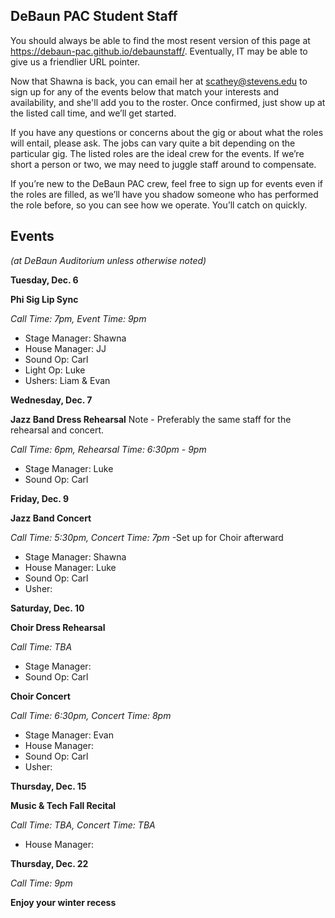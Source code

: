 ## DeBaun PAC Student Staff

You should always be able to find the most resent version of this page at <https://debaun-pac.github.io/debaunstaff/>. Eventually, IT may be able to give us a friendlier URL pointer.

Now that Shawna is back, you can email her at <scathey@stevens.edu>  to sign up for any of the events below that match your interests and availability, and she'll add you to the roster. Once confirmed, just show up at the listed call time, and we’ll get started.

If you have any questions or concerns about the gig or about what the roles will entail, please ask. The jobs can vary quite a bit depending on the particular gig. The listed roles are the ideal crew for the events. If we’re short a person or two, we may need to juggle staff around to compensate.

If you’re new to the DeBaun PAC crew, feel free to sign up for events even if the roles are filled, as we’ll have you shadow someone who has performed the role before, so you can see how we operate. You’ll catch on quickly.


## Events
*(at DeBaun Auditorium unless otherwise noted)*



**Tuesday, Dec. 6**

**Phi Sig Lip Sync**

*Call Time: 7pm, Event Time: 9pm*

- Stage Manager: Shawna
- House Manager: JJ
- Sound Op: Carl
- Light Op: Luke
- Ushers: Liam & Evan

**Wednesday, Dec. 7**

**Jazz Band Dress Rehearsal**
Note - Preferably the same staff for the rehearsal and concert. 

*Call Time: 6pm, Rehearsal Time: 6:30pm - 9pm*

- Stage Manager: Luke
- Sound Op: Carl


**Friday, Dec. 9**

**Jazz Band Concert**

*Call Time: 5:30pm, Concert Time: 7pm*
-Set up for Choir afterward

- Stage Manager: Shawna
- House Manager: Luke
- Sound Op: Carl
- Usher:

**Saturday, Dec. 10**

**Choir Dress Rehearsal**

*Call Time: TBA*

- Stage Manager: 
- Sound Op: Carl



**Choir Concert**

*Call Time: 6:30pm, Concert Time: 8pm*

- Stage Manager: Evan
- House Manager: 
- Sound Op: Carl
- Usher:


**Thursday, Dec. 15**

**Music & Tech Fall Recital**

*Call Time: TBA, Concert Time: TBA*

- House Manager: 



**Thursday, Dec. 22**

*Call Time: 9pm*

**Enjoy your winter recess**


